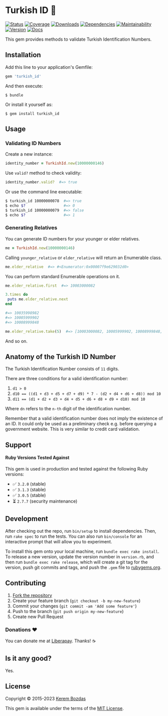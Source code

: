 # Turkish ID 🔖

[![Status](https://img.shields.io/github/actions/workflow/status/krmbzds/turkish_id/test.yml?branch=master)](https://github.com/krmbzds/turkish_id/actions/workflows/test.yml)
[![Coverage](https://img.shields.io/coveralls/github/krmbzds/turkish_id)](https://coveralls.io/github/krmbzds/turkish_id)
[![Downloads](https://img.shields.io/gem/dt/turkish_id.svg)](https://rubygems.org/gems/turkish_id)
[![Dependencies](https://img.shields.io/badge/dependencies-none-brightgreen.svg)](https://rubygems.org/gems/turkish_id)
[![Maintainability](https://img.shields.io/codeclimate/maintainability/krmbzds/turkish_id)](https://codeclimate.com/github/krmbzds/turkish_id)
[![Version](https://img.shields.io/gem/v/turkish_id.svg)](https://github.com/krmbzds/turkish_id)
[![Docs](https://img.shields.io/badge/rubydoc-info-blue.svg)](https://www.rubydoc.info/gems/turkish_id)

This gem provides methods to validate Turkish Identification Numbers.

## Installation

Add this line to your application's Gemfile:

```rb
gem 'turkish_id'
```

And then execute:

    $ bundle

Or install it yourself as:

    $ gem install turkish_id

## Usage

### Validating ID Numbers

Create a new instance:

```rb
identity_number = TurkishId.new(10000000146)
```

Use ```valid?``` method to check validity:

```rb
identity_number.valid?  #=> true
```

Or use the command line executable:

```sh
$ turkish_id 10000000078  #=> true
$ echo $?                 #=> 0
$ turkish_id 10000000079  #=> false
$ echo $?                 #=> 1
```

### Generating Relatives

You can generate ID numbers for your younger or elder relatives.

```rb
me = TurkishId.new(10000000146)
```

Calling `younger_relative` or `elder_relative` will return an Enumerable class.

```rb
me.elder_relative  #=> #<Enumerator:0x00007f9e629032d0>
```

You can perform standard Enumerable operations on it.

```rb
me.elder_relative.first  #=> 10003000082
```

```rb
3.times do
 puts me.elder_relative.next
end

#=> 10035998982
#=> 10005999902
#=> 10008999848
```

```rb
me.elder_relative.take(5)  #=> [10003000082, 10005999902, 10008999848, 10011999774, 10014999610]
```

And so on.

## Anatomy of the Turkish ID Number

The Turkish Identification Number consists of ```11``` digits.

There are three conditions for a valid identification number:

1. ```d1 > 0```
2. ```d10 == ((d1 + d3 + d5 + d7 + d9) * 7 - (d2 + d4 + d6 + d8)) mod 10```
3. ```d11 == (d1 + d2 + d3 + d4 + d5 + d6 + d8 + d9 + d10) mod 10```

Where ```dn``` refers to the ```n-th``` digit of the identification number.

Remember that a valid identification number does not imply the existence of an ID. It could only be used as a preliminary check e.g. before querying a government website. This is very similar to credit card validation.

## Support

#### Ruby Versions Tested Against

This gem is used in production and tested against the following Ruby versions:

- ✅ `3.2.0` (stable)
- ✅ `3.1.3` (stable)
- ✅ `3.0.5` (stable)
- ⏳ `2.7.7` (security maintenance)

## Development

After checking out the repo, run `bin/setup` to install dependencies. Then, run `rake spec` to run the tests. You can also run `bin/console` for an interactive prompt that will allow you to experiment.

To install this gem onto your local machine, run `bundle exec rake install`. To release a new version, update the version number in `version.rb`, and then run `bundle exec rake release`, which will create a git tag for the version, push git commits and tags, and push the `.gem` file to [rubygems.org][RubyGems].

## Contributing

1. [Fork the repository][Fork]
2. Create your feature branch (`git checkout -b my-new-feature`)
3. Commit your changes (`git commit -am 'Add some feature'`)
4. Push to the branch (`git push origin my-new-feature`)
5. Create new Pull Request

### Donations ❤️

You can donate me at [Liberapay][Donation]. Thanks! ☕️

## Is it any good?

Yes.

## License

Copyright © 2015-2023 [Kerem Bozdas][Personal Webpage]

This gem is available under the terms of the [MIT License][License].

[Donation]: https://liberapay.com/krmbzds/donate
[Fork]: https://github.com/krmbzds/turkish_id/fork
[License]: https://kerem.mit-license.org
[Personal Webpage]: https://kerembozdas.com
[RubyGems]: https://rubygems.org
